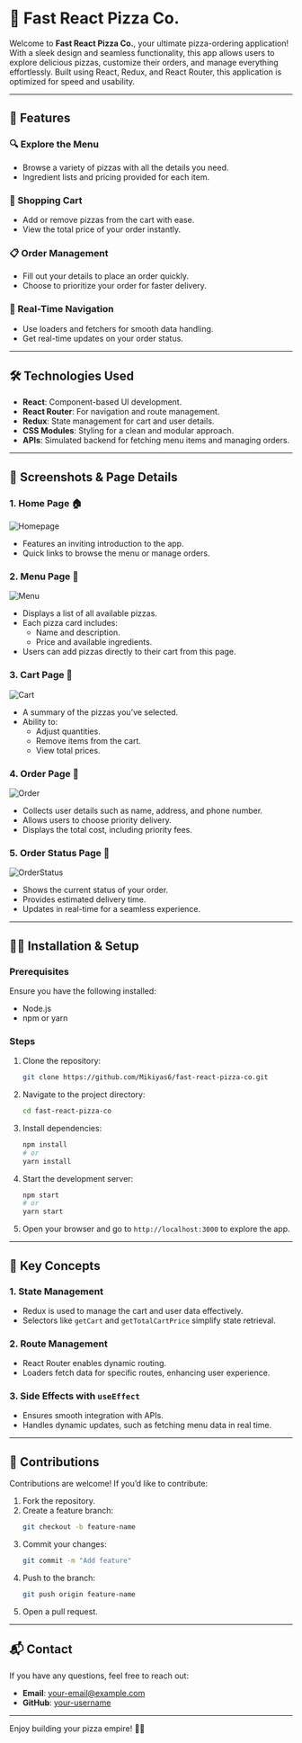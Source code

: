 # 🍕 Fast React Pizza Co.

Welcome to **Fast React Pizza Co.**, your ultimate pizza-ordering application! With a sleek design and seamless functionality, this app allows users to explore delicious pizzas, customize their orders, and manage everything effortlessly. Built using React, Redux, and React Router, this application is optimized for speed and usability.

---

## 🚀 Features

### 🔍 Explore the Menu
- Browse a variety of pizzas with all the details you need.
- Ingredient lists and pricing provided for each item.

### 🛒 Shopping Cart
- Add or remove pizzas from the cart with ease.
- View the total price of your order instantly.

### 📋 Order Management
- Fill out your details to place an order quickly.
- Choose to prioritize your order for faster delivery.

### 🧭 Real-Time Navigation
- Use loaders and fetchers for smooth data handling.
- Get real-time updates on your order status.

---

## 🛠️ Technologies Used

- **React**: Component-based UI development.
- **React Router**: For navigation and route management.
- **Redux**: State management for cart and user details.
- **CSS Modules**: Styling for a clean and modular approach.
- **APIs**: Simulated backend for fetching menu items and managing orders.

---

## 📸 Screenshots & Page Details

### 1. **Home Page** 🏠
   
![Homepage](./public/HomePage.png)
   - Features an inviting introduction to the app.
   - Quick links to browse the menu or manage orders.

### 2. **Menu Page** 🍕
![Menu](./public/Menu.png)
   - Displays a list of all available pizzas.
   - Each pizza card includes:
     - Name and description.
     - Price and available ingredients.
   - Users can add pizzas directly to their cart from this page.

### 3. **Cart Page** 🛒
![Cart](./public/Cart.png)
   - A summary of the pizzas you’ve selected.
   - Ability to:
     - Adjust quantities.
     - Remove items from the cart.
     - View total prices.

### 4. **Order Page** 📝
![Order](./public/order.png)
   - Collects user details such as name, address, and phone number.
   - Allows users to choose priority delivery.
   - Displays the total cost, including priority fees.

### 5. **Order Status Page** 🚚
![OrderStatus](./public/PlacedOrder.png)
   - Shows the current status of your order.
   - Provides estimated delivery time.
   - Updates in real-time for a seamless experience.

---

## 🧑‍💻 Installation & Setup

### Prerequisites
Ensure you have the following installed:
- Node.js
- npm or yarn

### Steps
1. Clone the repository:
   ```bash
   git clone https://github.com/Mikiyas6/fast-react-pizza-co.git
   ```
2. Navigate to the project directory:
   ```bash
   cd fast-react-pizza-co
   ```
3. Install dependencies:
   ```bash
   npm install
   # or
   yarn install
   ```
4. Start the development server:
   ```bash
   npm start
   # or
   yarn start
   ```
5. Open your browser and go to `http://localhost:3000` to explore the app.

---

## 🎯 Key Concepts

### 1. **State Management**
   - Redux is used to manage the cart and user data effectively.
   - Selectors like `getCart` and `getTotalCartPrice` simplify state retrieval.

### 2. **Route Management**
   - React Router enables dynamic routing.
   - Loaders fetch data for specific routes, enhancing user experience.

### 3. **Side Effects with `useEffect`**
   - Ensures smooth integration with APIs.
   - Handles dynamic updates, such as fetching menu data in real time.

---

## 🙌 Contributions

Contributions are welcome! If you’d like to contribute:
1. Fork the repository.
2. Create a feature branch:
   ```bash
   git checkout -b feature-name
   ```
3. Commit your changes:
   ```bash
   git commit -m "Add feature"
   ```
4. Push to the branch:
   ```bash
   git push origin feature-name
   ```
5. Open a pull request.

---

## 📬 Contact

If you have any questions, feel free to reach out:
- **Email**: [your-email@example.com](mailto:Mikiyast.Tewodroes@A2SV.org)
- **GitHub**: [your-username](https://github.com/Mikiyas6)

---

Enjoy building your pizza empire! 🍕✨

